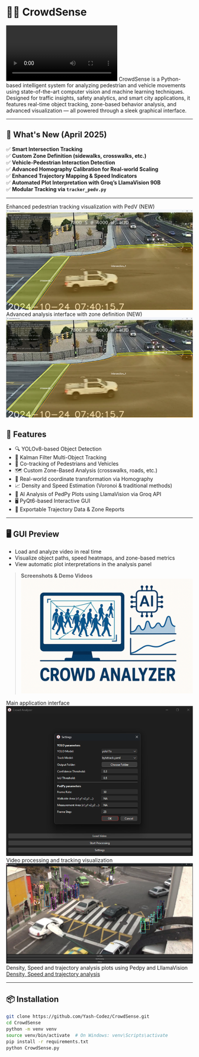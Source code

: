 
# 🚶‍♂️ CrowdSense
<video src="https://github.com/Yash-Codez/CrowdSense/blob/main/video/Sample_1080.mp4"></video>
CrowdSense is a Python-based intelligent system for analyzing pedestrian and vehicle movements using state-of-the-art computer vision and machine learning techniques. Designed for traffic insights, safety analytics, and smart city applications, it features real-time object tracking, zone-based behavior analysis, and advanced visualization — all powered through a sleek graphical interface.

---

## 🎉 What's New (April 2025)

✅ **Smart Intersection Tracking**  
✅ **Custom Zone Definition (sidewalks, crosswalks, etc.)**  
✅ **Vehicle-Pedestrian Interaction Detection**  
✅ **Advanced Homography Calibration for Real-world Scaling**  
✅ **Enhanced Trajectory Mapping & Speed Indicators**  
✅ **Automated Plot Interpretation with Groq’s LlamaVision 90B**  
✅ **Modular Tracking via `tracker_pedv.py`**

---
Enhanced pedestrian tracking visualization with PedV (NEW) 
![pedestrian tracking visualization](img/analysisGUI.png)
Advanced analysis interface with zone definition (NEW)
![analysis interface](img/analysisGUI.png)
## 🚀 Features

- 🔍 YOLOv8-based Object Detection  
- 🔄 Kalman Filter Multi-Object Tracking  
- 🚦 Co-tracking of Pedestrians and Vehicles  
- 🗺️ Custom Zone-Based Analysis (crosswalks, roads, etc.)  
- 📏 Real-world coordinate transformation via Homography  
- 📈 Density and Speed Estimation (Voronoi & traditional methods)  
- 🧠 AI Analysis of PedPy Plots using LlamaVision via Groq API  
- 🖥️ PyQt6-based Interactive GUI  
- 📂 Exportable Trajectory Data & Zone Reports

---

## 🖥️ GUI Preview

- Load and analyze video in real time  
- Visualize object paths, speed heatmaps, and zone-based metrics  
- View automatic plot interpretations in the analysis panel

> **Screenshots & Demo Videos**
[![watch crowdsense demo](img/logo2.png)](https://www.youtube.com/watch?v=8AqZnFtbx6g)

Main application interface
![screenshot](img/GUI_setting.png)
Video processing and tracking visualization
![visualization](img/GUI-2.png)
Density, Speed and trajectory analysis plots using Pedpy and LllamaVision
[Density, Speed and trajectory analysis](img/Plot_window.png)

---

## 📦 Installation

```bash
git clone https://github.com/Yash-Codez/CrowdSense.git
cd CrowdSense
python -m venv venv
source venv/bin/activate  # On Windows: venv\Scripts\activate
pip install -r requirements.txt
python CrowdSense.py
